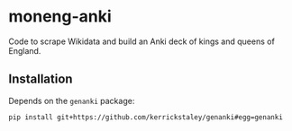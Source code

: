 # moneng-anki
Code to scrape Wikidata and build an Anki deck of kings and queens of England.

## Installation

Depends on the `genanki` package:

```
pip install git+https://github.com/kerrickstaley/genanki#egg=genanki
```
